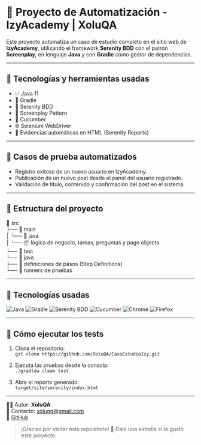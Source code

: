 # 🧪 Proyecto de Automatización - IzyAcademy | XoluQA

Este proyecto automatiza un caso de estudio completo en el sitio web de **IzyAcademy**, utilizando el framework **Serenity BDD** con el patrón **Screenplay**, en lenguaje **Java** y con **Gradle** como gestor de dependencias.

---

## 🚀 Tecnologías y herramientas usadas

- ✅ Java 11  
- 🔧 Gradle  
- 🎯 Serenity BDD  
- 🧠 Screenplay Pattern  
- 🥒 Cucumber  
- 🌐 Selenium WebDriver  
- 📄 Evidencias automáticas en HTML (Serenity Reports)  

---

## 📄 Casos de prueba automatizados

- Registro exitoso de un nuevo usuario en IzyAcademy.  
- Publicación de un nuevo post desde el panel del usuario registrado.  
- Validación de título, contenido y confirmación del post en el sistema.

---

## 📁 Estructura del proyecto

📁 src  
├── 📁 main  
│   └── 📁 java  
│       └── 📦 lógica de negocio, tareas, preguntas y page objects  
└── 📁 test  
    └── 📁 java  
        ├── 🥒 definiciones de pasos (Step Definitions)  
        └── 🧪 runners de pruebas  

---

## 🔧 Tecnologías usadas

![Java](https://img.shields.io/badge/Java-ED8B00?style=flat&logo=java&logoColor=white)
![Gradle](https://img.shields.io/badge/Gradle-02303A?style=flat&logo=gradle&logoColor=white)
![Serenity BDD](https://img.shields.io/badge/Serenity_BDD-00aaff?style=flat)
![Cucumber](https://img.shields.io/badge/Cucumber-23D96C?style=flat&logo=cucumber&logoColor=white)
![Chrome](https://img.shields.io/badge/Chrome-4285F4?style=flat&logo=google-chrome&logoColor=white)
![Firefox](https://img.shields.io/badge/Firefox-FF7139?style=flat&logo=firefox&logoColor=white)

---

## 🧪 Cómo ejecutar los tests

1. Clona el repositorio:  
   `git clone https://github.com/XoluQA/CasoEstudioIzy.git`

2. Ejecuta las pruebas desde la consola:  
   `./gradlew clean test`

3. Abre el reporte generado:  
   `target/site/serenity/index.html`

---

👨‍💻 Autor: **XoluQA**  
📩 Contacto: [xolugg@gmail.com](mailto:xolugg@gmail.com)  
🔗 [GitHub](https://github.com/XoluQA)

> ¡Gracias por visitar este repositorio! 🌟 Dale una estrella si te gustó este proyecto.
